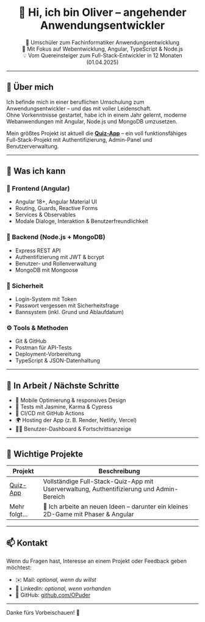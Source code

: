 <h1 align="center">👋 Hi, ich bin Oliver – angehender Anwendungsentwickler</h1>

<p align="center">
  🔧 Umschüler zum Fachinformatiker Anwendungsentwicklung <br/>
  🚀 Mit Fokus auf Webentwicklung, Angular, TypeScript & Node.js <br/>
  💡 Vom Quereinsteiger zum Full-Stack-Entwickler in 12 Monaten (01.04.2025)
</p>

---

## 📌 Über mich

Ich befinde mich in einer beruflichen Umschulung zum Anwendungsentwickler – und das mit voller Leidenschaft.  
Ohne Vorkenntnisse gestartet, habe ich in einem Jahr gelernt, moderne Webanwendungen mit Angular, Node.js und MongoDB umzusetzen.

Mein größtes Projekt ist aktuell die **[Quiz-App](https://github.com/OPuder/Quiz-App)** – ein voll funktionsfähiges Full-Stack-Projekt mit Authentifizierung, Admin-Panel und Benutzerverwaltung.

---

## 💼 Was ich kann

### 🔧 Frontend (Angular)
- Angular 18+, Angular Material UI
- Routing, Guards, Reactive Forms
- Services & Observables
- Modale Dialoge, Interaktion & Benutzerfreundlichkeit

### 🧠 Backend (Node.js + MongoDB)
- Express REST API
- Authentifizierung mit JWT & bcrypt
- Benutzer- und Rollenverwaltung
- MongoDB mit Mongoose

### 🔐 Sicherheit
- Login-System mit Token
- Passwort vergessen mit Sicherheitsfrage
- Bannsystem (inkl. Grund und Ablaufdatum)

### ⚙️ Tools & Methoden
- Git & GitHub
- Postman für API-Tests
- Deployment-Vorbereitung
- TypeScript & JSON-Datenhaltung

---

## 🧪 In Arbeit / Nächste Schritte

- 📱 Mobile Optimierung & responsives Design
- 🧪 Tests mit Jasmine, Karma & Cypress
- 🚀 CI/CD mit GitHub Actions
- 🌍 Hosting der App (z. B. Render, Netlify, Vercel)
- 🧑‍🎓 Benutzer-Dashboard & Fortschrittsanzeige

---

## 🔗 Wichtige Projekte

| Projekt | Beschreibung |
|--------|--------------|
| [Quiz-App](https://github.com/OPuder/Quiz-App) | Vollständige Full-Stack-Quiz-App mit Userverwaltung, Authentifizierung und Admin-Bereich |
| Mehr folgt… | 🚧 Ich arbeite an neuen Ideen – darunter ein kleines 2D-Game mit Phaser & Angular |

---

## 📫 Kontakt

Wenn du Fragen hast, Interesse an einem Projekt oder Feedback geben möchtest:

- ✉️ Mail: *optional, wenn du willst*
- 💼 LinkedIn: *optional, wenn vorhanden*
- 🧠 GitHub: [github.com/OPuder](https://github.com/OPuder)

---

Danke fürs Vorbeischauen! 🙌
